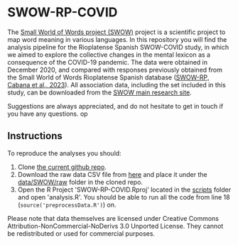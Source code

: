 # SWOW-RP-COVID

The [Small World of Words project (SWOW)](https://smallworldofwords.org/project/) project is a scientific project to map word meaning in various languages. In this repository you will find the analysis pipeline for the Rioplatense Spanish SWOW-COVID study, in which we aimed to explore the collective changes in the mental lexicon as a consequence of the COVID-19 pandemic. The data were obtained in December 2020, and compared with responses previously obtained from the Small World of Words Rioplatense Spanish database ([SWOW-RP, Cabana et al., 2023](https://link.springer.com/article/10.3758/s13428-023-02070-z)). All association data, including the set included in this study, can be downloaded from the [SWOW main research site](https://smallworldofwords.org/es/project/research).

Suggestions are always appreciated, and do not hesitate to get in touch if you have any questions.
op
## Instructions

To reproduce the analyses you should: 
1. Clone [the current github repo](https://github.com/JulietaLaurino/SWOW-RP-COVID).
2. Download the raw data CSV file from [here](https://www.dropbox.com/s/5wia0wtw57cq5oi/SWOW-RP.complete_covid.csv?dl=0) and place it under the [data/SWOW/raw]([data/SWOW/raw](https://github.com/JulietaLaurino/SWOW-RP-COVID/tree/main/data/SWOW/raw)) folder in the cloned repo.
3. Open the R Project 'SWOW-RP-COVID.Rproj' located in the [scripts](https://github.com/JulietaLaurino/SWOW-RP-COVID/tree/main/scripts) folder and open 'analysis.R'. You should be able to run all the code from line 18 (`source('preprocessData.R')`) on.

Please note that data themselves are licensed under Creative Commons Attribution-NonCommercial-NoDerivs 3.0 Unported License. They cannot be redistributed or used for commercial purposes.



